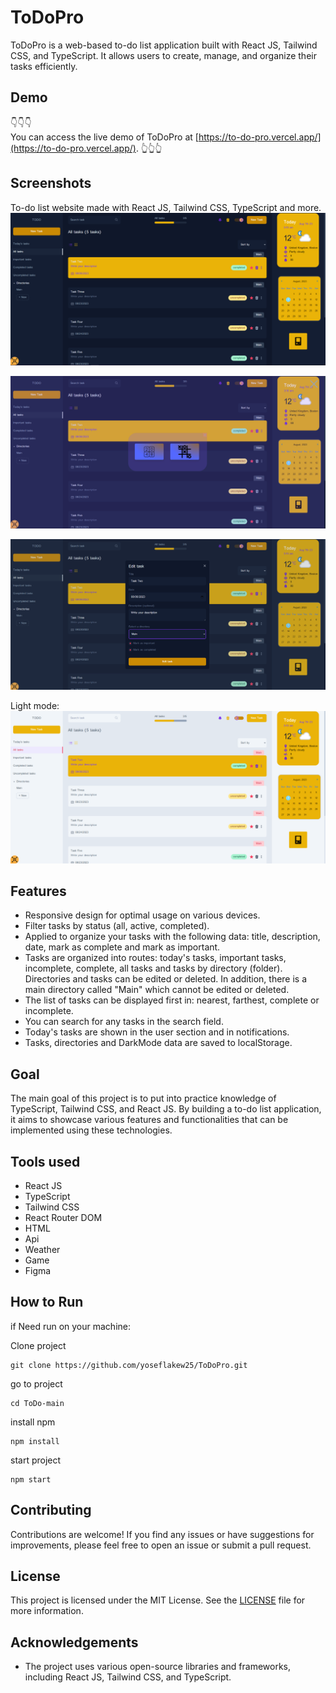 # ToDoPro
ToDoPro is a web-based to-do list application built with React JS, Tailwind CSS, and TypeScript. It allows users to create, manage, and organize their tasks efficiently.

## Demo
👇👇👇<br/>
You can access the live demo of ToDoPro at [https://to-do-pro.vercel.app/](https://to-do-pro.vercel.app/).
👆👆👆

## Screenshots
To-do list website made with React JS, Tailwind CSS, TypeScript and more.
![page](https://github.com/yoseflakew25/ToDoPro/blob/main/screenshots/1.png)

![Add New](https://github.com/yoseflakew25/ToDoPro/blob/main/screenshots/2.png)

![GameCenter](https://github.com/yoseflakew25/ToDoPro/blob/main/screenshots/3.png)

Light mode:
![LightMod](https://github.com/yoseflakew25/ToDoPro/blob/main/screenshots/4.png)



## Features 
- Responsive design for optimal usage on various devices.
- Filter tasks by status (all, active, completed).
- Applied to organize your tasks with the following data: title, description, date, mark as complete and mark as important.
- Tasks are organized into routes: today's tasks, important tasks, incomplete, complete, all tasks and tasks by directory (folder). Directories and tasks can be edited or deleted. In addition, there is a main directory called "Main" which cannot be edited or deleted.
- The list of tasks can be displayed first in: nearest, farthest, complete or incomplete.
- You can search for any tasks in the search field.
- Today's tasks are shown in the user section and in notifications.
- Tasks, directories and DarkMode data are saved to localStorage.

## Goal
The main goal of this project is to put into practice knowledge of TypeScript, Tailwind CSS, and React JS. By building a to-do list application, it aims to showcase various features and functionalities that can be implemented using these technologies.

## Tools used
- React JS
- TypeScript
- Tailwind CSS
- React Router DOM
- HTML
- Api
- Weather
- Game
- Figma



## How to Run

if Need run on your machine:

Clone project
```
git clone https://github.com/yoseflakew25/ToDoPro.git
```
go to project
```
cd ToDo-main
```
install npm
```
npm install
```
start project
```
npm start
```
## Contributing

Contributions are welcome! If you find any issues or have suggestions for improvements, please feel free to open an issue or submit a pull request.

## License

This project is licensed under the MIT License. See the [LICENSE](LICENSE) file for more information.

## Acknowledgements

- The project uses various open-source libraries and frameworks, including React JS, Tailwind CSS, and TypeScript.
 

